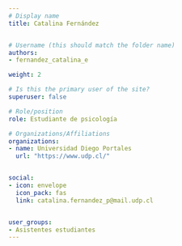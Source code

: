 ```yaml
---
# Display name
title: Catalina Fernández


# Username (this should match the folder name)
authors:
- fernandez_catalina_e

weight: 2 

# Is this the primary user of the site?
superuser: false

# Role/position
role: Estudiante de psicología

# Organizations/Affiliations
organizations:
- name: Universidad Diego Portales
  url: "https://www.udp.cl/"


social:
- icon: envelope
  icon_pack: fas
  link: catalina.fernandez_p@mail.udp.cl


user_groups:
- Asistentes estudiantes 
---
```



